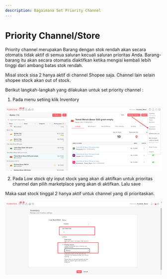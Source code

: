 ```yaml
---
description: Bagaimana Set Priority Channel
---
```


# Priority Channel/Store

Priority channel merupakan Barang dengan stok rendah akan secara otomatis tidak aktif di semua saluran kecuali saluran prioritas Anda. Barang-barang itu akan secara otomatis diaktifkan ketika mengisi kembali lebih tinggi dari ambang batas stok rendah.

Misal stock sisa 2 hanya aktif di channel Shopee saja. Channel lain selain shopee stock akan out of stock.

Berikut langkah-langkah yang dilakukan untuk set priority channel : 

1. Pada menu setiing klik Inventory

![](../../.gitbook/assets/image%20%28359%29.png)

2. Pada Low stock qty input stock yang akan di aktifkan untuk prioritas channel dan pilih marketplace yang akan di aktifkan. Lalu save

Maka saat stock tinggal 2 hanya aktif untuk channel yang di prioritaskan.

![](../../.gitbook/assets/image%20%28360%29.png)



